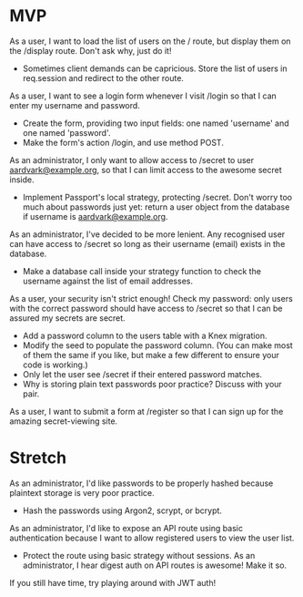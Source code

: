 # MVP #

As a user, I want to load the list of users on the / route, but display them on the /display route. Don't ask why, just do it!
- Sometimes client demands can be capricious. Store the list of users in req.session and redirect to the other route.

As a user, I want to see a login form whenever I visit /login so that I can enter my username and password.
- Create the form, providing two input fields: one named 'username' and one named 'password'.
- Make the form's action /login, and use method POST.

As an administrator, I only want to allow access to /secret to user aardvark@example.org, so that I can limit access to the awesome secret inside.
- Implement Passport's local strategy, protecting /secret. Don't worry too much about passwords just yet: return a user object from the database if username is aardvark@example.org.

As an administrator, I've decided to be more lenient. Any recognised user can have access to /secret so long as their username (email) exists in the database.
- Make a database call inside your strategy function to check the username against the list of email addresses.

As a user, your security isn't strict enough! Check my password: only users with the correct password should have access to /secret so that I can be assured my secrets are secret.
- Add a password column to the users table with a Knex migration.
- Modify the seed to populate the password column. (You can make most of them the same if you like, but make a few different to ensure your code is working.)
- Only let the user see /secret if their entered password matches.
- Why is storing plain text passwords poor practice? Discuss with your pair.

As a user, I want to submit a form at /register so that I can sign up for the amazing secret-viewing site.

# Stretch #

As an administrator, I'd like passwords to be properly hashed because plaintext storage is very poor practice.

- Hash the passwords using Argon2, scrypt, or bcrypt.

As an administrator, I'd like to expose an API route using basic authentication because I want to allow registered users to view the user list.

- Protect the route using basic strategy without sessions.
As an administrator, I hear digest auth on API routes is awesome! Make it so.

If you still have time, try playing around with JWT auth!
